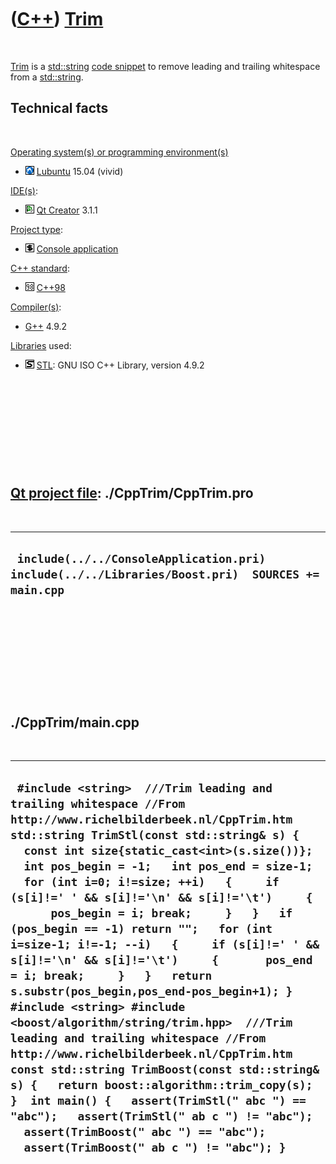 
 

 

 

 

 

([C++](Cpp.md)) [Trim](CppTrim.md)
====================================

 

[Trim](CppTrim.md) is a [std::string](CppStdString.md) [code
snippet](CppCodeSnippets.md) to remove leading and trailing whitespace
from a [std::string](CppStdString.md).

Technical facts
---------------

 

[Operating system(s) or programming environment(s)](CppOs.md)

-   ![Lubuntu](PicLubuntu.png) [Lubuntu](CppLubuntu.md) 15.04 (vivid)

[IDE(s)](CppIde.md):

-   ![Qt Creator](PicQtCreator.png) [Qt Creator](CppQtCreator.md) 3.1.1

[Project type](CppQtProjectType.md):

-   ![console](PicConsole.png) [Console
    application](CppConsoleApplication.md)

[C++ standard](CppStandard.md):

-   ![C++98](PicCpp98.png) [C++98](Cpp98.md)

[Compiler(s)](CppCompiler.md):

-   [G++](CppGpp.md) 4.9.2

[Libraries](CppLibrary.md) used:

-   ![STL](PicStl.png) [STL](CppStl.md): GNU ISO C++ Library, version
    4.9.2

 

 

 

 

 

[Qt project file](CppQtProjectFile.md): ./CppTrim/CppTrim.pro
--------------------------------------------------------------

 

  --------------------------------------------------------------------------------------------------
  ` include(../../ConsoleApplication.pri) include(../../Libraries/Boost.pri)  SOURCES += main.cpp`
  --------------------------------------------------------------------------------------------------

 

 

 

 

 

./CppTrim/main.cpp
------------------

 

  ---------------------------------------------------------------------------------------------------------------------------------------------------------------------------------------------------------------------------------------------------------------------------------------------------------------------------------------------------------------------------------------------------------------------------------------------------------------------------------------------------------------------------------------------------------------------------------------------------------------------------------------------------------------------------------------------------------------------------------------------------------------------------------------------------------------------------------------------------------------------------------------------------------------------------------------------------------------------------------------------------------------------------------------------
  ` #include <string>  ///Trim leading and trailing whitespace //From http://www.richelbilderbeek.nl/CppTrim.htm std::string TrimStl(const std::string& s) {   const int size{static_cast<int>(s.size())};   int pos_begin = -1;   int pos_end = size-1;   for (int i=0; i!=size; ++i)   {     if (s[i]!=' ' && s[i]!='\n' && s[i]!='\t')     {       pos_begin = i; break;     }   }   if (pos_begin == -1) return "";   for (int i=size-1; i!=-1; --i)   {     if (s[i]!=' ' && s[i]!='\n' && s[i]!='\t')     {       pos_end = i; break;     }   }   return s.substr(pos_begin,pos_end-pos_begin+1); }  #include <string> #include <boost/algorithm/string/trim.hpp>  ///Trim leading and trailing whitespace //From http://www.richelbilderbeek.nl/CppTrim.htm const std::string TrimBoost(const std::string& s) {   return boost::algorithm::trim_copy(s); }  int main() {   assert(TrimStl(" abc ") == "abc");   assert(TrimStl(" ab c ") != "abc");    assert(TrimBoost(" abc ") == "abc");   assert(TrimBoost(" ab c ") != "abc"); }`
  ---------------------------------------------------------------------------------------------------------------------------------------------------------------------------------------------------------------------------------------------------------------------------------------------------------------------------------------------------------------------------------------------------------------------------------------------------------------------------------------------------------------------------------------------------------------------------------------------------------------------------------------------------------------------------------------------------------------------------------------------------------------------------------------------------------------------------------------------------------------------------------------------------------------------------------------------------------------------------------------------------------------------------------------------

 

 

 

 

 

 

